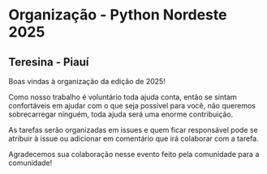 # Organização - Python Nordeste 2025

## Teresina - Piauí

Boas vindas à organização da edição de 2025!

Como nosso trabalho é voluntário toda ajuda conta, então se sintam confortáveis em ajudar com o que seja possível para você, não queremos sobrecarregar ninguém, toda ajuda será uma enorme contribuição.

As tarefas serão organizadas em issues e quem ficar responsável pode se atribuir à issue ou adicionar em comentário que irá colaborar com a tarefa.

Agradecemos sua colaboração nesse evento feito pela comunidade para a comunidade!

